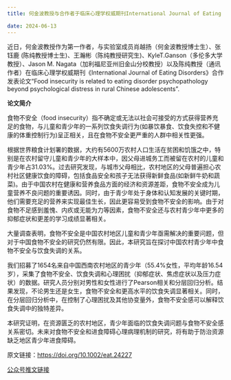```yaml
---
title: 何金波教授与合作者于临床心理学权威期刊International Journal of Eating Disorders发表论文

date: 2024-06-13
---
```


<!--more-->

近日，何金波教授作为第一作者，与实验室成员肖越扬（何金波教授博士生）、张钰鹿 (陈纯教授博士生)、王瀚彬（陈纯教授研究生)、KyleT.Ganson（多伦多大学教授）、Jason M. Nagata（加利福尼亚州旧金山分校教授）以及陈纯教授（通讯作者）在临床心理学权威期刊《International Journal of Eating Disorders》合作发表论文“Food insecurity is related to eating disorder psychopathology beyond psychological distress in rural Chinese adolescents”.

**论文简介**

食物不安全（food insecurity）指不确定或无法以社会可接受的方式获得营养充足的食物，与儿童和青少年的一系列饮食失调行为(如暴饮暴食、饮食失控和不健康的体重控制行为)呈正相关，且在食物不安全更严重的人群中相关性更强。

根据世界粮食计划署的数据，大约有5600万农村人口生活在贫困和饥饿之中，特别是在农村留守儿童和青少年的大样本中，因父母进城务工而被留在农村的儿童和青少年占31.03%。过去研究发现，与城市父母相比，农村地区的父母普遍担心农村社区健康饮食的障碍，包括食品安全和孩子无法获得新鲜食品(如新鲜牛奶和蔬菜)。由于中国农村在健康和营养食品方面的经济和资源差距，食物不安全成为儿童营养不良问题的重要诱因。同时，由于青少年处于身体和认知发展的关键时期，他们需要充足的营养来实现最佳生长，因此更容易受到食物不安全的影响。由于对食物不足感到羞愧、内疚或无能为力等因素，食物不安全还与农村青少年中更多的抑郁症状和更差的学习成绩显著相关。

大量调查表明，食物不安全是中国农村地区儿童和青少年亟需解决的重要问题，但对于中国食物不安全的研究仍然有限。因此，本研究旨在探讨中国农村青少年中食物不安全与饮食失调的关系。

我们招募了1654名来自中国西南农村地区的青少年（55.4%女性，平均年龄16.54岁），采集了食物不安全、饮食失调和心理困扰（抑郁症状、焦虑症状以及压力症状）的数据。研究人员分别对男性和女性进行了Pearson相关和分层回归分析。结果发现，不论男生还是女生，食物不安全和更高水平的饮食失调显著相关。同时，在分层回归分析中，在控制了心理困扰及其他协变量外，食物不安全感可以解释饮食失调中的独特差异。

本研究证明，在资源匮乏的农村地区，青少年面临的饮食失调问题与食物不安全感关系密切。未来对食物不安全和进食障碍心理病理机制的研究，将有助于防治资源缺乏地区青少年进食障碍。


原文链接：https://doi.org/10.1002/eat.24227

[公众号推文链接](https://mp.weixin.qq.com/s/REKaZ-8JKYIusvbyOmoKrA)
